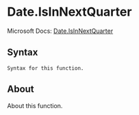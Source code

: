 ---
---

# Date.IsInNextQuarter

Microsoft Docs: [Date.IsInNextQuarter](https://docs.microsoft.com/en-us/powerquery-m/date-isinnextquarter)

## Syntax

```powerquery-m
Syntax for this function.
```

## About

About this function.


